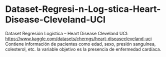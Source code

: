 # Dataset-Regresi-n-Log-stica-Heart-Disease-Cleveland-UCI
Dataset Regresión Logística – Heart Disease Cleveland UCI: https://www.kaggle.com/datasets/cherngs/heart-diseasecleveland-uci Contiene información de pacientes como edad, sexo, presión sanguínea, colesterol, etc. la variable objetivo es la presencia de enfermedad cardíaca.

